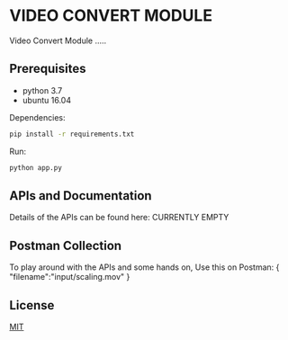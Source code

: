 # VIDEO CONVERT MODULE

Video Convert Module .....

## Prerequisites
- python 3.7
- ubuntu 16.04

Dependencies:
```bash
pip install -r requirements.txt
```
Run:
```bash
python app.py
```

## APIs and Documentation
Details of the APIs can be found here:
CURRENTLY EMPTY

## Postman Collection
To play around with the APIs and some hands on, Use this on Postman: 
{
  "filename":"input/scaling.mov"
}

## License
[MIT](https://choosealicense.com/licenses/mit/)
